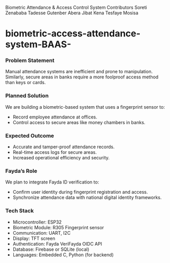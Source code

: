 Biometric Attendance & Access Control System
Contributors
Soreti Zenababa Tadesse
Gutenber Abera Jibat
Kena Tesfaye Mosisa
# biometric-access-attendance-system-BAAS-
### Problem Statement
Manual attendance systems are inefficient and prone to manipulation. Similarly, secure areas in banks require a more foolproof access method than keys or cards.

### Planned Solution
We are building a biometric-based system that uses a fingerprint sensor to:
- Record employee attendance at offices.
- Control access to secure areas like money chambers in banks.

### Expected Outcome
- Accurate and tamper-proof attendance records.
- Real-time access logs for secure areas.
- Increased operational efficiency and security.

### Fayda’s Role
We plan to integrate Fayda ID verification to:
- Confirm user identity during fingerprint registration and access.
- Synchronize attendance data with national digital identity frameworks.

### Tech Stack
- Microcontroller:  ESP32
- Biometric Module: R305 Fingerprint sensor
- Communication: UART, I2C
- Display: TFT screen
- Authentication: Fayda VeriFayda OIDC API
- Database: Firebase or SQLite (local)
- Languages: Embedded C, Python (for backend)

